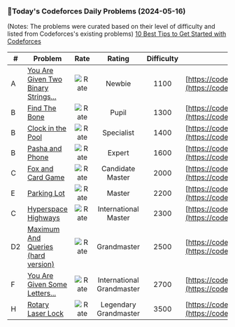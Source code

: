 ### 🌟Today's Codeforces Daily Problems (2024-05-16)
(Notes: The problems were curated based on their level of difficulty and listed from Codeforces's existing problems)
[10 Best Tips to Get Started with Codeforces](https://github.com/ika9810/Codeforces-Daily-Problems/blob/main/10%20Best%20Tips%20to%20Get%20Started%20with%20Codeforces.md)

| # | Problem | Rate| Rating | Difficulty | Contest |
|---| ----- | :--------: | :----------: | :----------: | ---------- |
|A|[You Are Given Two Binary Strings...](https://codeforces.com/contest/1202/problem/A)|![Rate](https://img.shields.io/badge/Newbie-1100-lightgrey)|Newbie|1100|[https://codeforces.com/contest/1202](https://codeforces.com/contest/1202)|
|B|[Find The Bone](https://codeforces.com/contest/796/problem/B)|![Rate](https://img.shields.io/badge/Pupil-1300-brightgreen)|Pupil|1300|[https://codeforces.com/contest/796](https://codeforces.com/contest/796)|
|B|[Clock in the Pool](https://codeforces.com/contest/1958/problem/B)|![Rate](https://img.shields.io/badge/Specialist-1400-9cf)|Specialist|1400|[https://codeforces.com/contest/1958](https://codeforces.com/contest/1958)|
|B|[Pasha and Phone](https://codeforces.com/contest/595/problem/B)|![Rate](https://img.shields.io/badge/Expert-1600-blue)|Expert|1600|[https://codeforces.com/contest/595](https://codeforces.com/contest/595)|
|C|[Fox and Card Game](https://codeforces.com/contest/388/problem/C)|![Rate](https://img.shields.io/badge/Candidate%20Master-2000-blueviolet)|Candidate Master|2000|[https://codeforces.com/contest/388](https://codeforces.com/contest/388)|
|E|[Parking Lot](https://codeforces.com/contest/219/problem/E)|![Rate](https://img.shields.io/badge/Master-2200-orange)|Master|2200|[https://codeforces.com/contest/219](https://codeforces.com/contest/219)|
|C|[Hyperspace Highways](https://codeforces.com/contest/1045/problem/C)|![Rate](https://img.shields.io/badge/International%20Master-2300-orange)|International Master|2300|[https://codeforces.com/contest/1045](https://codeforces.com/contest/1045)|
|D2|[Maximum And Queries (hard version)](https://codeforces.com/contest/1903/problem/D2)|![Rate](https://img.shields.io/badge/Grandmaster-2500-red)|Grandmaster|2500|[https://codeforces.com/contest/1903](https://codeforces.com/contest/1903)|
|F|[You Are Given Some Letters...](https://codeforces.com/contest/1202/problem/F)|![Rate](https://img.shields.io/badge/International%20Grandmaster-2700-red)|International Grandmaster|2700|[https://codeforces.com/contest/1202](https://codeforces.com/contest/1202)|
|H|[Rotary Laser Lock](https://codeforces.com/contest/1428/problem/H)|![Rate](https://img.shields.io/badge/Legendary%20Grandmaster-3500-red)|Legendary Grandmaster|3500|[https://codeforces.com/contest/1428](https://codeforces.com/contest/1428)|
